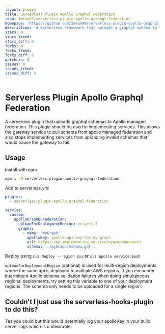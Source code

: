 ```yaml
---
layout: plugin
title: Serverless Plugin Apollo Graphql Federation
repo: Imran99/serverless-plugin-apollo-graphql-federation
homepage: 'https://github.com/Imran99/serverless-plugin-apollo-graphql-federation'
description: 'A Serverless Framework that uploads a graphql schema to the Apollo Platform managed federation service'
stars: 0
stars_trend: 
stars_diff: 0
forks: 0
forks_trend: 
forks_diff: 0
watchers: 0
issues: 0
issues_trend: 
issues_diff: 0
---
```



# Serverless Plugin Apollo Graphql Federation

A serverless plugin that uploads graphql schemas to Apollo managed federation. This plugin should be used in implementing services. This allows the gateway service to pull schema from apollo managed federation and also stops implementing services from uploading invalid schemas that would cause the gateway to fail.

## Usage

Install with npm

```sh
npm i -D serverless-plugin-apollo-graphql-federation
```

Add to serverless.yml

```yml
plugins:
  - serverless-plugin-apollo-graphql-federation
```

```yml
service:
  custom:
    apolloGraphQLFederation:
      uploadForDeploymentRegion: eu-west-2
      graphs:
        - name: 'myGraph'
          apolloKey: apollo-api-key-for-my-graph
          url: https://my-implementing-service/mygraphendpoint
          schema: './myGraph/schema.gql',
```

Deploy using `sls deploy --region xxx` or `sls apollo service:push`

`uploadForDeploymentRegion` (optional) is used for multi-region deployments where the same api is deployed to multiple AWS regions. If you encounter intermittent Apollo schema validation failures when doing simultaneous regional deployments, try setting this variable to one of your deployment regions. The schema only needs to be uploaded for a single region.

## Couldn't I just use the serverless-hooks-plugin to do this?
Yes you could but this would potentially log your apolloKey in your build server logs which is undesirable.
